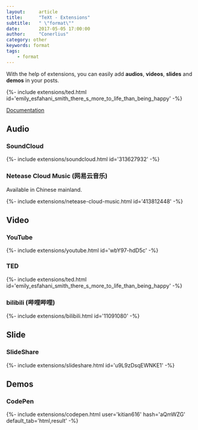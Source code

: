 ```yaml
---
layout:     article
title:      "TeXt - Extensions"
subtitle:   " \"format\""
date:       2017-05-05 17:00:00
author:     "Conerlius"
category: other
keywords: format
tags:
    - format
---
```



With the help of extensions, you can easily add **audios**, **videos**, **slides** and **demos** in your posts.

<div>{%- include extensions/ted.html id='emily_esfahani_smith_there_s_more_to_life_than_being_happy' -%}</div>

<!--more-->

[Documentation](https://tianqi.name/jekyll-TeXt-theme/docs/en/extensions)

## Audio

### SoundCloud

<div>{%- include extensions/soundcloud.html id='313627932' -%}</div>

### Netease Cloud Music (网易云音乐)

Available in Chinese mainland.

<div>{%- include extensions/netease-cloud-music.html id='413812448' -%}</div>

## Video

### YouTube

<div>{%- include extensions/youtube.html id='wbY97-hdD5c' -%}</div>

### TED

<div>{%- include extensions/ted.html id='emily_esfahani_smith_there_s_more_to_life_than_being_happy' -%}</div>

### bilibili (哔哩哔哩)

<div>{%- include extensions/bilibili.html id='11091080' -%}</div>


## Slide

### SlideShare

<div>{%- include extensions/slideshare.html id='u9L9zDsqEWNKE1' -%}</div>

## Demos

### CodePen

<div>{%- include extensions/codepen.html user='kitian616' hash='aQmWZG' default_tab='html,result' -%}</div>
